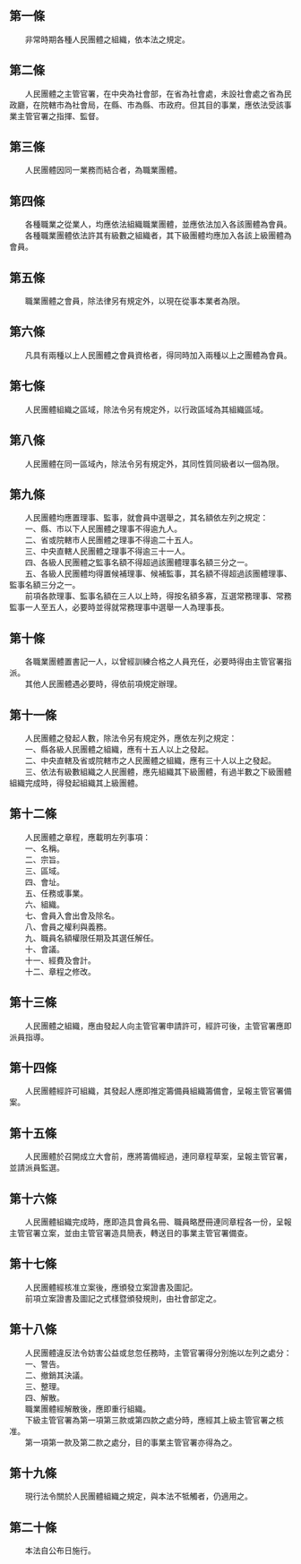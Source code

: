 第一條 
-------
　　非常時期各種人民團體之組織，依本法之規定。  


第二條 
-------
　　人民團體之主管官署，在中央為社會部，在省為社會處，未設社會處之省為民政廳，在院轄市為社會局，在縣、市為縣、市政府。但其目的事業，應依法受該事業主管官署之指揮、監督。  


第三條 
-------
　　人民團體因同一業務而結合者，為職業團體。  


第四條 
-------
　　各種職業之從業人，均應依法組織職業團體，並應依法加入各該團體為會員。  
　　各種職業團體依法許其有級數之組織者，其下級團體均應加入各該上級團體為會員。  


第五條 
-------
　　職業團體之會員，除法律另有規定外，以現在從事本業者為限。  


第六條 
-------
　　凡具有兩種以上人民團體之會員資格者，得同時加入兩種以上之團體為會員。  


第七條 
-------
　　人民團體組織之區域，除法令另有規定外，以行政區域為其組織區域。  


第八條 
-------
　　人民團體在同一區域內，除法令另有規定外，其同性質同級者以一個為限。  


第九條 
-------
　　人民團體均應置理事、監事，就會員中選舉之，其名額依左列之規定：  
　　一、縣、市以下人民團體之理事不得逾九人。  
　　二、省或院轄市人民團體之理事不得逾二十五人。  
　　三、中央直轄人民團體之理事不得逾三十一人。  
　　四、各級人民團體之監事名額不得超過該團體理事名額三分之一。  
　　五、各級人民團體均得置候補理事、候補監事，其名額不得超過該團體理事、監事名額三分之一。  
　　前項各款理事、監事名額在三人以上時，得按名額多寡，互選常務理事、常務監事一人至五人，必要時並得就常務理事中選舉一人為理事長。  


第十條 
-------
　　各職業團體置書記一人，以曾經訓練合格之人員充任，必要時得由主管官署指派。  
　　其他人民團體遇必要時，得依前項規定辦理。  


第十一條 
---------
　　人民團體之發起人數，除法令另有規定外，應依左列之規定：  
　　一、縣各級人民團體之組織，應有十五人以上之發起。  
　　二、中央直轄及省或院轄市之人民團體之組織，應有三十人以上之發起。  
　　三、依法有級數組織之人民團體，應先組織其下級團體，有過半數之下級團體組織完成時，得發起組織其上級團體。  


第十二條 
---------
　　人民團體之章程，應載明左列事項：  
　　一、名稱。  
　　二、宗旨。  
　　三、區域。  
　　四、會址。  
　　五、任務或事業。  
　　六、組織。  
　　七、會員入會出會及除名。  
　　八、會員之權利與義務。  
　　九、職員名額權限任期及其選任解任。  
　　十、會議。  
　　十一、經費及會計。  
　　十二、章程之修改。  


第十三條 
---------
　　人民團體之組織，應由發起人向主管官署申請許可，經許可後，主管官署應即派員指導。  


第十四條 
---------
　　人民團體經許可組織，其發起人應即推定籌備員組織籌備會，呈報主管官署備案。  


第十五條 
---------
　　人民團體於召開成立大會前，應將籌備經過，連同章程草案，呈報主管官署，並請派員監選。  


第十六條 
---------
　　人民團體組織完成時，應即造具會員名冊、職員略歷冊連同章程各一份，呈報主管官署立案，並由主管官署造具簡表，轉送目的事業主管官署備查。  


第十七條 
---------
　　人民團體經核准立案後，應頒發立案證書及圖記。  
　　前項立案證書及圖記之式樣暨頒發規則，由社會部定之。  


第十八條 
---------
　　人民團體違反法令妨害公益或怠忽任務時，主管官署得分別施以左列之處分：  
　　一、警告。  
　　二、撤銷其決議。  
　　三、整理。  
　　四、解散。  
　　職業團體經解散後，應即重行組織。  
　　下級主管官署為第一項第三款或第四款之處分時，應經其上級主管官署之核准。  
　　第一項第一款及第二款之處分，目的事業主管官署亦得為之。  


第十九條 
---------
　　現行法令關於人民團體組織之規定，與本法不牴觸者，仍適用之。  


第二十條 
---------
　　本法自公布日施行。